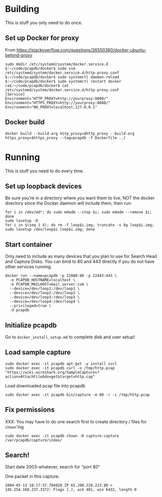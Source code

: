 Building
========

This is stuff you only need to do once.

Set up Docker for proxy
-----------------------

From https://stackoverflow.com/questions/26550360/docker-ubuntu-behind-proxy

    sudo mkdir /etc/systemd/system/docker.service.d
    $:~/code/pcapdb/docker$ sudo vim /etc/systemd/system/docker.service.d/http-proxy.conf
    $:~/code/pcapdb/docker$ sudo systemctl daemon-reload
    $:~/code/pcapdb/docker$ sudo systemctl restart docker
    ca$:~/code/pcapdb/docker$ cat /etc/systemd/system/docker.service.d/http-proxy.conf
    [Service]
    Environment="HTTP_PROXY=http://yourproxy:8080/"
    Environment="HTTPS_PROXY=http://yourproxy:8080/"
    Environment="NO_PROXY=localhost,127.0.0.1"

Docker build
------------

    docker build --build-arg http_proxy=$http_proxy --build-arg https_proxy=$https_proxy --tag=pcapdb -f Dockerfile ../


Running
=======

This is stuff you need to do every time.


Set up loopback devices
-----------------------

Be sure you're in a directory where you want them to live, NOT the docker directory since the Docker daemon will include them, then run:

    for i in /dev/md*; do sudo mdadm --stop $i; sudo mdadm --remove $i; done
    sudo losetup -D
    for i in $(seq 1 4); do rm -f loop$i.img; truncate -s 8g loop$i.img; sudo losetup /dev/loop$i loop$i.img; done



Start container
----------
Only need to include as many devices that you plan to use for Search Head and Capture Disks.  You can bind to 80 and 443 directly if you do not have other services running.

    docker run --name=pcapdb -p 22080:80 -p 22443:443 \
      -e PCAPDB_HOSTNAME=localhost \
      -e PCAPDB_MAILHOST=mail.server.com \
      --device=/dev/loop1:/dev/loop1 \
      --device=/dev/loop2:/dev/loop2 \
      --device=/dev/loop3:/dev/loop3 \
      --device=/dev/loop4:/dev/loop4 \
      --privileged=true \
      -d pcapdb

Initialize pcapdb
------------------
Go to ```docker_install_setup.md``` to complete disk and user setup!

Load sample capture
-------------------
    sudo docker exec -it pcapdb apt-get -y install curl
    sudo docker exec -it pcapdb curl -o /tmp/http.pcap "https://wiki.wireshark.org/SampleCaptures?action=AttachFile&do=get&target=http.cap"

Load downloaded pcap file into pcapdb

    sudo docker exec -it pcapdb bin/capture -m 80 -r -i /tmp/http.pcap


Fix permissions
---------------

XXX: You may have to do one search first to create directory / files for `chown`'ing

    sudo docker exec -it pcapdb chown -R capture:capture /var/pcapdb/capture/index/


Search!
-------


Start date 2003-whatever, search for "port 80"

One packet in this capture:

    2004-05-13 10:17:37.704928 IP 65.208.228.223.80 > 145.254.160.237.3372: Flags [.], ack 481, win 6432, length 0
